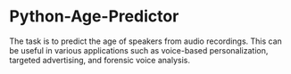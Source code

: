 # Python-Age-Predictor
The task is to predict the age of speakers from audio recordings. This can be useful in various applications such as voice-based personalization, targeted advertising, and forensic voice analysis.
